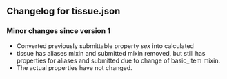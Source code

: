 ## Changelog for tissue.json

### Minor changes since version 1

* Converted previously submittable property *sex* into calculated
* tissue has aliases mixin and submitted mixin removed, but still has properties for aliases and submitted due to change of basic_item mixin.
* The actual properties have not changed.
